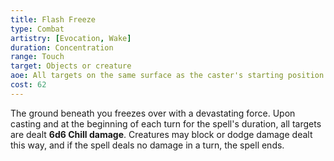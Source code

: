```yaml
---
title: Flash Freeze
type: Combat
artistry: [Evocation, Wake]
duration: Concentration
range: Touch
target: Objects or creature
aoe: All targets on the same surface as the caster's starting position within 10 meters
cost: 62
---
```

The ground beneath you freezes over with a devastating force. Upon casting and at the beginning of each turn for the spell's duration, all targets are dealt **6d6 Chill damage**. Creatures may block or dodge damage dealt this way, and if the spell deals no damage in a turn, the spell ends.
